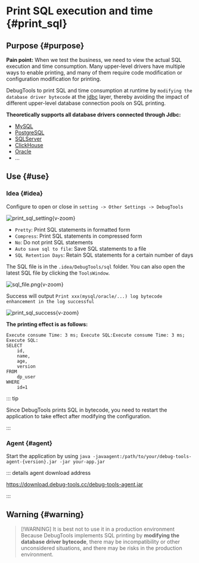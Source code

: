 # Print SQL execution and time {#print_sql}

## Purpose {#purpose}

**Pain point:** When we test the business, we need to view the actual SQL execution and time consumption. Many upper-level drivers have multiple ways to enable printing, and many of them require code modification or configuration modification for printing.

DebugTools to print SQL and time consumption at runtime by `modifying the database driver bytecode` at the [jdbc](https://www.oracle.com/database/technologies/appdev/jdbc.html) layer, thereby avoiding the impact of different upper-level database connection pools on SQL printing.

**Theoretically supports all database drivers connected through Jdbc:**

- [MySQL](https://www.mysql.com/)
- [PostgreSQL](https://www.postgresql.org/)
- [SQLServer](https://www.microsoft.com/en-us/sql-server/)
- [ClickHouse](https://clickhouse.com/)
- [Oracle](https://www.oracle.com/database/technologies/)
- ...

## Use {#use}

### Idea {#idea}

Configure to open or close in `setting -> Other Settings -> DebugTools`

![print_sql_setting](/images/print_sql_setting.png){v-zoom}

- `Pretty`: Print SQL statements in formatted form
- `Compress`: Print SQL statements in compressed form
- `No`: Do not print SQL statements
- `Auto save sql to file`: Save SQL statements to a file
- `SQL Retention Days`: Retain SQL statements for a certain number of days

The SQL file is in the `.idea/DebugTools/sql` folder. You can also open the latest SQL file by clicking the `ToolsWindow`.

![sql_file.png](/images/sql_file.png){v-zoom}

Success will output `Print xxx(mysql/oracle/...) log bytecode enhancement in the log successful`

![print_sql_success](/images/print_sql_success.png){v-zoom}

**The printing effect is as follows:**

```text
Execute consume Time: 3 ms; Execute SQL:Execute consume Time: 3 ms; Execute SQL: 
SELECT
    id,
    name,
    age,
    version 
FROM
    dp_user 
WHERE
    id=1
```

::: tip

Since DebugTools prints SQL in bytecode, you need to restart the application to take effect after modifying the configuration.

:::

### Agent {#agent}

Start the application by using `java -javaagent:/path/to/your/debug-tools-agent-{version}.jar -jar your-app.jar`

::: details agent download address

https://download.debug-tools.cc/debug-tools-agent.jar

:::

## Warning {#warning}

> [!WARNING] It is best not to use it in a production environment
> Because DebugTools implements SQL printing by **modifying the database driver bytecode**, there may be incompatibility or other unconsidered situations, and there may be risks in the production environment.